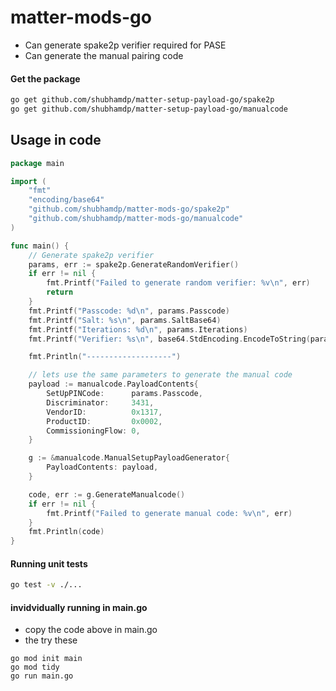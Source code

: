 # matter-mods-go

- Can generate spake2p verifier required for PASE
- Can generate the manual pairing code

#### Get the package
```bash
go get github.com/shubhamdp/matter-setup-payload-go/spake2p
go get github.com/shubhamdp/matter-setup-payload-go/manualcode
```

## Usage in code

```go
package main

import (
    "fmt"
    "encoding/base64"
    "github.com/shubhamdp/matter-mods-go/spake2p"
    "github.com/shubhamdp/matter-mods-go/manualcode"
)

func main() {
    // Generate spake2p verifier
	params, err := spake2p.GenerateRandomVerifier()
	if err != nil {
		fmt.Printf("Failed to generate random verifier: %v\n", err)
		return
	}
	fmt.Printf("Passcode: %d\n", params.Passcode)
	fmt.Printf("Salt: %s\n", params.SaltBase64)
	fmt.Printf("Iterations: %d\n", params.Iterations)
	fmt.Printf("Verifier: %s\n", base64.StdEncoding.EncodeToString(params.Verifier))

	fmt.Println("-------------------")

	// lets use the same parameters to generate the manual code
	payload := manualcode.PayloadContents{
		SetUpPINCode:      params.Passcode,
		Discriminator:     3431,
		VendorID:          0x1317,
		ProductID:         0x0002,
		CommissioningFlow: 0,
	}

  	g := &manualcode.ManualSetupPayloadGenerator{
		PayloadContents: payload,
	}

  	code, err := g.GenerateManualcode()
	if err != nil {
   		fmt.Printf("Failed to generate manual code: %v\n", err)
	}
	fmt.Println(code)
}

```

#### Running unit tests
```bash
go test -v ./...
```

#### invidvidually running in main.go

- copy the code above in main.go
- the try these
```
go mod init main
go mod tidy
go run main.go
```
